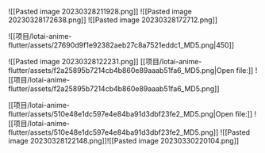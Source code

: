 ![[Pasted image 20230328211928.png]]
![[Pasted image 20230328172638.png]]
![[Pasted image 20230328172712.png]]

![[项目/lotai-anime-flutter/assets/27690d9f1e92382aeb27c8a7521eddc1_MD5.png|450]]

![[Pasted image 20230328122231.png]]
[[项目/lotai-anime-flutter/assets/f2a25895b7214cb4b860e89aaab51fa6_MD5.png|Open file:]]
![[项目/lotai-anime-flutter/assets/f2a25895b7214cb4b860e89aaab51fa6_MD5.png]]

[[项目/lotai-anime-flutter/assets/510e48e1dc597e4e84ba91d3dbf23fe2_MD5.png|Open file:]]
![[项目/lotai-anime-flutter/assets/510e48e1dc597e4e84ba91d3dbf23fe2_MD5.png]]
![[Pasted image 20230328122148.png]]![[Pasted image 20230330220104.png]]